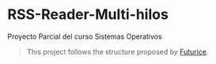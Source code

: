 # RSS-Reader-Multi-hilos
Proyecto Parcial del curso Sistemas Operativos

>This project follows the structure proposed by [Futurice](https://github.com/futurice/android-best-practices).
